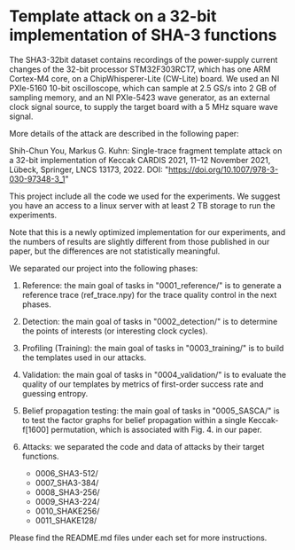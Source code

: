 # Template attack on a 32-bit implementation of SHA-3 functions

The SHA3-32bit dataset contains recordings of the power-supply current changes of the 32-bit processor STM32F303RCT7, which has one ARM Cortex-M4 core, on a ChipWhisperer-Lite (CW-Lite) board.
We used an NI PXIe-5160 10-bit oscilloscope, which can sample at 2.5 GS/s into 2 GB of sampling memory, and an NI PXIe-5423 wave generator, as an external clock signal source, to supply the target board with a 5 MHz square wave signal.

More details of the attack are described in the following paper:

Shih-Chun You, Markus G. Kuhn:
Single-trace fragment template attack on a 32-bit implementation of Keccak
CARDIS 2021, 11–12 November 2021, Lübeck, Springer, LNCS 13173, 2022. DOI: "https://doi.org/10.1007/978-3-030-97348-3_1"

This project include all the code we used for the experiments. We suggest you have an access to a linux server with at least 2 TB storage to run the experiments.

Note that this is a newly optimized implementation for our experiments, and the numbers of results are slightly different from those published in our paper, but the differences are not statistically meaningful.

We separated our project into the following phases:

1. Reference: the main goal of tasks in "0001_reference/" is to generate a reference trace (ref_trace.npy) for the trace quality control in the next phases.

2. Detection: the main goal of tasks in "0002_detection/" is to determine the points of interests (or interesting clock cycles).

3. Profiling (Training): the main goal of tasks in "0003_training/" is to build the templates used in our attacks.

4. Validation: the main goal of tasks in "0004_validation/" is to evaluate the quality of our templates by metrics of first-order success rate and guessing entropy.

5. Belief propagation testing: the main goal of tasks in "0005_SASCA/" is to test the factor graphs for belief propagation within a single Keccak-f[1600] permutation, which is associated with Fig. 4. in our paper.

6. Attacks: we separated the code and data of attacks by their target functions.
   - 0006_SHA3-512/
   - 0007_SHA3-384/
   - 0008_SHA3-256/
   - 0009_SHA3-224/
   - 0010_SHAKE256/
   - 0011_SHAKE128/

Please find the README.md files under each set for more instructions.
